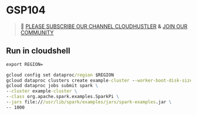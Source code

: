 # GSP104
>🚨 [PLEASE SUBSCRIBE OUR CHANNEL CLOUDHUSTLER](https://www.youtube.com/@cloudhustlers) **&** [JOIN OUR COMMUNITY](https://chat.whatsapp.com/KBfUcSleGGEFf2Xvvm8FW3)
## Run in cloudshell
```cmd
export REGION=
```
```cmd
gcloud config set dataproc/region $REGION
gcloud dataproc clusters create example-cluster --worker-boot-disk-size 500
gcloud dataproc jobs submit spark \
--cluster example-cluster \
--class org.apache.spark.examples.SparkPi \
--jars file:///usr/lib/spark/examples/jars/spark-examples.jar \
-- 1000
```
